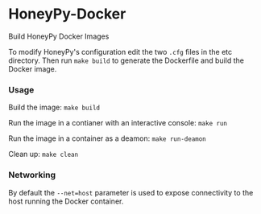 # HoneyPy-Docker
Build HoneyPy Docker Images

To modify HoneyPy's configuration edit the two `.cfg` files in the etc directory. Then run `make build` to generate the Dockerfile and build the Docker image.

### Usage

Build the image: `make build`

Run the image in a contianer with an interactive console: `make run`

Run the image in a container as a deamon: `make run-deamon`

Clean up: `make clean`

### Networking

By default the `--net=host` parameter is used to expose connectivity to the host running the Docker container.
